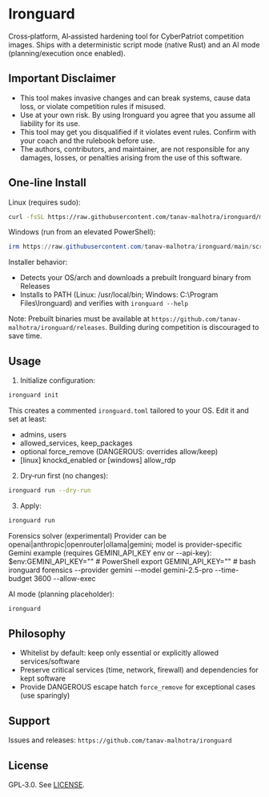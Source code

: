 # Ironguard

Cross‑platform, AI‑assisted hardening tool for CyberPatriot competition images. Ships with a deterministic script mode (native Rust) and an AI mode (planning/execution once enabled).

## Important Disclaimer
- This tool makes invasive changes and can break systems, cause data loss, or violate competition rules if misused.
- Use at your own risk. By using Ironguard you agree that you assume all liability for its use.
- This tool may get you disqualified if it violates event rules. Confirm with your coach and the rulebook before use.
- The authors, contributors, and maintainer, are not responsible for any damages, losses, or penalties arising from the use of this software.

## One‑line Install

Linux (requires sudo):
```bash
curl -fsSL https://raw.githubusercontent.com/tanav-malhotra/ironguard/main/scripts/install.sh | sudo bash"
```

Windows (run from an elevated PowerShell):
```powershell
irm https://raw.githubusercontent.com/tanav-malhotra/ironguard/main/scripts/install.ps1 | iex
```

Installer behavior:
- Detects your OS/arch and downloads a prebuilt Ironguard binary from Releases
- Installs to PATH (Linux: /usr/local/bin; Windows: C:\\Program Files\\Ironguard) and verifies with `ironguard --help`

Note: Prebuilt binaries must be available at `https://github.com/tanav-malhotra/ironguard/releases`. Building during competition is discouraged to save time.

## Usage

1) Initialize configuration:
```bash
ironguard init
```
This creates a commented `ironguard.toml` tailored to your OS. Edit it and set at least:
- admins, users
- allowed_services, keep_packages
- optional force_remove (DANGEROUS: overrides allow/keep)
- [linux] knockd_enabled or [windows] allow_rdp

2) Dry‑run first (no changes):
```bash
ironguard run --dry-run
```

3) Apply:
```bash
ironguard run
```


Forensics solver (experimental)
Provider can be openai|anthropic|openrouter|ollama|gemini; model is provider-specific
Gemini example (requires GEMINI_API_KEY env or --api-key):
  $env:GEMINI_API_KEY="<key>"  # PowerShell
  export GEMINI_API_KEY="<key>" # bash
ironguard forensics --provider gemini --model gemini-2.5-pro --time-budget 3600 --allow-exec

AI mode (planning placeholder):
```bash
ironguard
```

## Philosophy
- Whitelist by default: keep only essential or explicitly allowed services/software
- Preserve critical services (time, network, firewall) and dependencies for kept software
- Provide DANGEROUS escape hatch `force_remove` for exceptional cases (use sparingly)

## Support
Issues and releases: `https://github.com/tanav-malhotra/ironguard`

## License
GPL‑3.0. See [LICENSE](https://github.com/tanav-malhotra/ironguard/blob/main/LICENSE).
